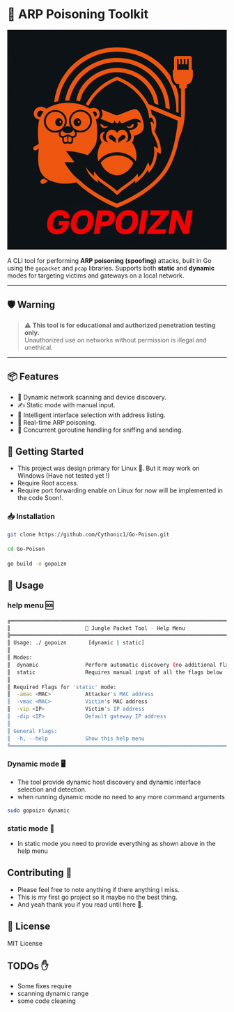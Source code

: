 # 🦍 ARP Poisoning Toolkit

![gopoizn Logo](./images/gopoizn_logo.png)

A CLI tool for performing **ARP poisoning (spoofing)** attacks, built in Go using the `gopacket` and `pcap` libraries. Supports both **static** and **dynamic** modes for targeting victims and gateways on a local network.

---

## 🛡️ Warning

> ⚠️ **This tool is for educational and authorized penetration testing only.**  
> Unauthorized use on networks without permission is illegal and unethical.

---

## 📦 Features

- 🔎 Dynamic network scanning and device discovery.
- ✍️ Static mode with manual input.
- 🧠 Intelligent interface selection with address listing.
- 🎯 Real-time ARP poisoning.
- 🧵 Concurrent goroutine handling for sniffing and sending.


## 🚀 Getting Started
- This project was design primary for Linux 🐧. But it may work on Windows (Have not tested yet !)
- Require Root access.
- Require port forwarding enable on Linux for now will be implemented in the code Soon!.


### 📥 Installation

```bash
git clone https://github.com/Cythonic1/Go-Poison.git

cd Go-Poison

go build -o gopoizn

```

## 🧪 Usage

### help menu 🆘

```bash
╔════════════════════════════════════════════════════════════════════════════╗
║                        🦍 Jungle Packet Tool - Help Menu                   ║
╠════════════════════════════════════════════════════════════════════════════╣
║ Usage: ./ gopoizn       [dynamic | static]                                 ║
║                                                                            ║
║ Modes:                                                                     ║
║  dynamic               Perform automatic discovery (no additional flags)   ║
║  static                Requires manual input of all the flags below        ║
║                                                                            ║
║ Required Flags for 'static' mode:                                          ║
║  -amac <MAC>           Attacker's MAC address                              ║
║  -vmac <MAC>           Victim's MAC address                                ║
║  -vip <IP>             Victim's IP address                                 ║
║  -dip <IP>             Default gateway IP address                          ║
║                                                                            ║
║ General Flags:                                                             ║
║  -h, --help            Show this help menu                                 ║
╚════════════════════════════════════════════════════════════════════════════╝
```
### Dynamic mode 🖥️
- The tool provide dynamic host discovery and dynamic interface selection and detection.
- when running dynamic mode no need to any more command arguments

```bash
sudo gopoizn dynamic
```

### static mode 🧰
- In static mode you need to provide everything as shown above in the help menu



## Contributing 🤝
- Please feel free to note anything if there anything I miss.
- This is my first go project so it maybe no the best thing.
- And yeah thank you if you read until here 💓.


## 📜 License
MIT License


## TODOs ✋
- Some fixes require
- scanning dynamic range
- some code cleaning


